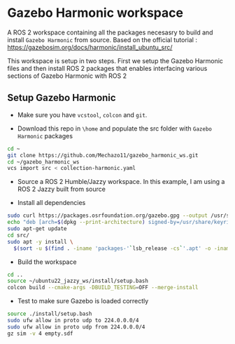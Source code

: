 # Gazebo Harmonic workspace

A ROS 2 workspace containing all the packages necesasry to build and install ```Gazebo Harmonic``` from source. Based on the official tutorial : https://gazebosim.org/docs/harmonic/install_ubuntu_src/

This workspace is setup in two steps. First we setup the Gazebo Harmonic files and then install ROS 2 packages that enables interfacing various sections of Gazebo Harmonic with ROS 2

## Setup Gazebo Harmonic

* Make sure you have ```vcstool```, ```colcon``` and ```git```.


* Download this repo in `\home` and populate the src folder with ```Gazebo Harmonic``` packages

```bash
cd ~
git clone https://github.com/Mechazo11/gazebo_harmonic_ws.git
cd ~/gazebo_harmonic_ws
vcs import src < collection-harmonic.yaml
```


* Source a ROS 2 Humble/Jazzy workspace. In this example, I am using a ROS 2 Jazzy built from source

* Install all dependencies

```bash
sudo curl https://packages.osrfoundation.org/gazebo.gpg --output /usr/share/keyrings/pkgs-osrf-archive-keyring.gpg
echo "deb [arch=$(dpkg --print-architecture) signed-by=/usr/share/keyrings/pkgs-osrf-archive-keyring.gpg] http://packages.osrfoundation.org/gazebo/ubuntu-stable $(lsb_release -cs) main" | sudo tee /etc/apt/sources.list.d/gazebo-stable.list > /dev/null
sudo apt-get update
cd src/
sudo apt -y install \
  $(sort -u $(find . -iname 'packages-'`lsb_release -cs`'.apt' -o -iname 'packages.apt' | grep -v '/\.git/') | sed '/gz\|sdf/d' | tr '\n' ' ')
```

* Build the workspace

```bash
cd ..
source ~/ubuntu22_jazzy_ws/install/setup.bash
colcon build --cmake-args -DBUILD_TESTING=OFF --merge-install
```

* Test to make sure Gazebo is loaded correctly

```bash
source ./install/setup.bash
sudo ufw allow in proto udp to 224.0.0.0/4
sudo ufw allow in proto udp from 224.0.0.0/4
gz sim -v 4 empty.sdf
```





